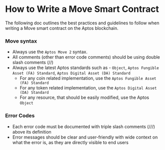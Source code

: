 # How to Write a Move Smart Contract

The following doc outlines the best practices and guidelines to follow when writing a Move smart contract on the Aptos blockchain.

### Move syntax

- Always use the `Aptos Move 2` syntax.
- All comments (other than error code comments) should be using double slash comments (//)
- Always use the latest Aptos standards such as - `Object`, `Aptos Fungible Asset (FA) Standard`, `Aptos Digital Asset (DA) Standard`
  - For any coin related implementation, use the `Aptos Fungible Asset (FA) Standard`
  - For any token related implementation, use the `Aptos Digital Asset (DA) Standard`
  - For any resource, that should be easily modified, use the Aptos `Object`

### Error Codes

- Each error code must be documented with triple slash comments (///) above its definition
- Error messages should be clear and user-friendly with wide context on what the error is, as they are directly visible to end users
